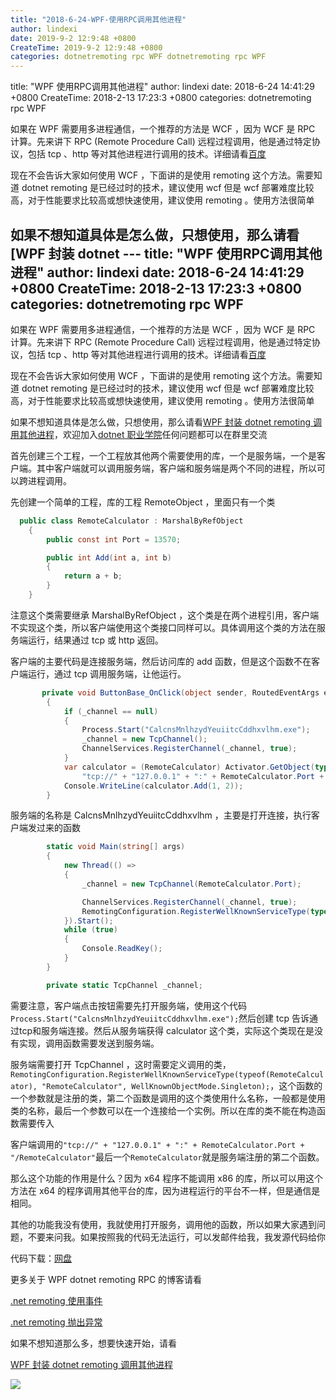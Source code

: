 ```yaml
---
title: "2018-6-24-WPF-使用RPC调用其他进程"
author: lindexi
date: 2019-9-2 12:9:48 +0800
CreateTime: 2019-9-2 12:9:48 +0800
categories: dotnetremoting rpc WPF dotnetremoting rpc WPF
---
```


title: "WPF 使用RPC调用其他进程"
author: lindexi
date: 2018-6-24 14:41:29 +0800
CreateTime: 2018-2-13 17:23:3 +0800
categories: dotnetremoting rpc WPF

<!--more-->



如果在 WPF 需要用多进程通信，一个推荐的方法是 WCF ，因为 WCF 是 RPC 计算。先来讲下 RPC (Remote Procedure Call) 远程过程调用，他是通过特定协议，包括 tcp 、http 等对其他进程进行调用的技术。详细请看[百度](https://baike.baidu.com/item/%E8%BF%9C%E7%A8%8B%E8%BF%87%E7%A8%8B%E8%B0%83%E7%94%A8%E5%8D%8F%E8%AE%AE?fromtitle=RPC&fromid=609861)

<!--more-->


<!-- 标签：dotnetremoting,rpc,wpf -->

现在不会告诉大家如何使用 WCF ，下面讲的是使用 remoting 这个方法。需要知道 dotnet remoting 是已经过时的技术，建议使用 wcf 但是 wcf 部署难度比较高，对于性能要求比较高或想快速使用，建议使用 remoting 。使用方法很简单

如果不想知道具体是怎么做，只想使用，那么请看[WPF 封装 dotnet ---
title: "WPF 使用RPC调用其他进程"
author: lindexi
date: 2018-6-24 14:41:29 +0800
CreateTime: 2018-2-13 17:23:3 +0800
categories: dotnetremoting rpc WPF
---

如果在 WPF 需要用多进程通信，一个推荐的方法是 WCF ，因为 WCF 是 RPC 计算。先来讲下 RPC (Remote Procedure Call) 远程过程调用，他是通过特定协议，包括 tcp 、http 等对其他进程进行调用的技术。详细请看[百度](https://baike.baidu.com/item/%E8%BF%9C%E7%A8%8B%E8%BF%87%E7%A8%8B%E8%B0%83%E7%94%A8%E5%8D%8F%E8%AE%AE?fromtitle=RPC&fromid=609861)

<!--more-->


<!-- 标签：dotnetremoting,rpc,wpf -->

现在不会告诉大家如何使用 WCF ，下面讲的是使用 remoting 这个方法。需要知道 dotnet remoting 是已经过时的技术，建议使用 wcf 但是 wcf 部署难度比较高，对于性能要求比较高或想快速使用，建议使用 remoting 。使用方法很简单

如果不想知道具体是怎么做，只想使用，那么请看[WPF 封装 dotnet remoting 调用其他进程](https://lindexi.oschina.io/lindexi/post/WPF-%E5%B0%81%E8%A3%85-dotnet-remoting-%E8%B0%83%E7%94%A8%E5%85%B6%E4%BB%96%E8%BF%9B%E7%A8%8B.html )，欢迎加入[dotnet 职业学院](https://t.me/dotnet_campus)任何问题都可以在群里交流

首先创建三个工程，一个工程放其他两个需要使用的库，一个是服务端，一个是客户端。其中客户端就可以调用服务端，客户端和服务端是两个不同的进程，所以可以跨进程调用。

先创建一个简单的工程，库的工程 RemoteObject ，里面只有一个类

```csharp
  public class RemoteCalculator : MarshalByRefObject
    {
        public const int Port = 13570;

        public int Add(int a, int b)
        {
            return a + b;
        }
    }
```

注意这个类需要继承 MarshalByRefObject ，这个类是在两个进程引用，客户端不实现这个类，所以客户端使用这个类接口同样可以。具体调用这个类的方法在服务端运行，结果通过 tcp 或 http 返回。

客户端的主要代码是连接服务端，然后访问库的 add 函数，但是这个函数不在客户端运行，通过 tcp 调用服务端，让他运行。

```csharp
       private void ButtonBase_OnClick(object sender, RoutedEventArgs e)
        {
            if (_channel == null)
            {
                Process.Start("CalcnsMnlhzydYeuiitcCddhxvlhm.exe");
                _channel = new TcpChannel();
                ChannelServices.RegisterChannel(_channel, true);
            }
            var calculator = (RemoteCalculator) Activator.GetObject(typeof(RemoteCalculator),
                "tcp://" + "127.0.0.1" + ":" + RemoteCalculator.Port + "/RemoteCalculator");
            Console.WriteLine(calculator.Add(1, 2));
        }
```

服务端的名称是 CalcnsMnlhzydYeuiitcCddhxvlhm ，主要是打开连接，执行客户端发过来的函数

```csharp
        static void Main(string[] args)
        {
            new Thread(() =>
            {
                _channel = new TcpChannel(RemoteCalculator.Port);

                ChannelServices.RegisterChannel(_channel, true);
                RemotingConfiguration.RegisterWellKnownServiceType(typeof(RemoteCalculator), "RemoteCalculator", WellKnownObjectMode.Singleton);
            }).Start();
            while (true)
            {
                Console.ReadKey();
            }
        }

        private static TcpChannel _channel;
```

需要注意，客户端点击按钮需要先打开服务端，使用这个代码`Process.Start("CalcnsMnlhzydYeuiitcCddhxvlhm.exe");`然后创建 tcp 告诉通过tcp和服务端连接。然后从服务端获得 calculator 这个类，实际这个类现在是没有实现，调用函数需要发送到服务端。

服务端需要打开 TcpChannel ，这时需要定义调用的类，`RemotingConfiguration.RegisterWellKnownServiceType(typeof(RemoteCalculator), "RemoteCalculator", WellKnownObjectMode.Singleton);`，这个函数的一个参数就是注册的类，第二个函数是调用的这个类使用什么名称，一般都是使用类的名称，最后一个参数可以在一个连接给一个实例。所以在库的类不能在构造函数需要传入

客户端调用的`"tcp://" + "127.0.0.1" + ":" + RemoteCalculator.Port + "/RemoteCalculator"`最后一个`RemoteCalculator`就是服务端注册的第二个函数。

那么这个功能的作用是什么？因为 x64 程序不能调用 x86 的库，所以可以用这个方法在 x64 的程序调用其他平台的库，因为进程运行的平台不一样，但是通信是相同。

其他的功能我没有使用，我就使用打开服务，调用他的函数，所以如果大家遇到问题，不要来问我。如果按照我的代码无法运行，可以发邮件给我，我发源代码给你

代码下载：[网盘](http://lindexi.ml:8080/index.php/s/pfHF9skZm8HiUxe)

更多关于 WPF dotnet remoting RPC 的博客请看

[.net remoting 使用事件](https://lindexi.gitee.io/post/.net-remoting-%E4%BD%BF%E7%94%A8%E4%BA%8B%E4%BB%B6.html )

[.net remoting 抛出异常](https://lindexi.gitee.io/post/.net-remoting-%E6%8A%9B%E5%87%BA%E5%BC%82%E5%B8%B8.html )

如果不想知道那么多，想要快速开始，请看

[WPF 封装 dotnet remoting 调用其他进程](https://lindexi.oschina.io/lindexi/post/WPF-%E5%B0%81%E8%A3%85-dotnet-remoting-%E8%B0%83%E7%94%A8%E5%85%B6%E4%BB%96%E8%BF%9B%E7%A8%8B.html )

![](https://i.loli.net/2018/04/08/5ac9ffe655114.jpg)

